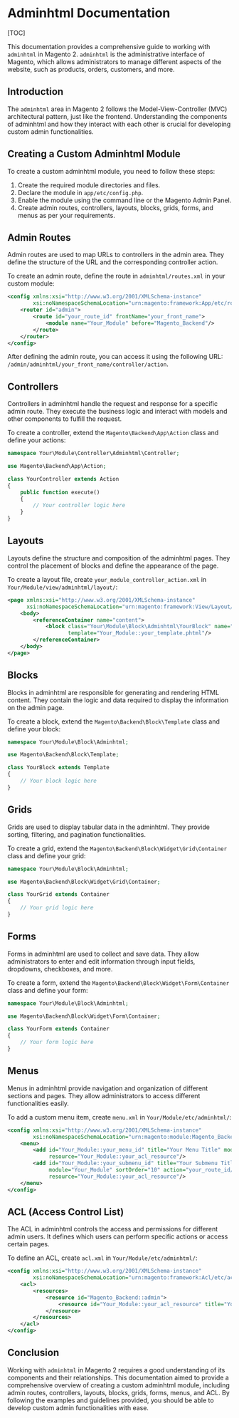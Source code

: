 # Adminhtml Documentation

[TOC]

This documentation provides a comprehensive guide to working with `adminhtml` in Magento 2. `adminhtml` is the
administrative interface of Magento, which allows administrators to manage different aspects of the website, such as
products, orders, customers, and more.

## Introduction <a name="introduction"></a>

The `adminhtml` area in Magento 2 follows the Model-View-Controller (MVC) architectural pattern, just like the frontend.
Understanding the components of adminhtml and how they interact with each other is crucial for developing custom admin
functionalities.

## Creating a Custom Adminhtml Module <a name="creating-a-custom-adminhtml-module"></a>

To create a custom adminhtml module, you need to follow these steps:

1. Create the required module directories and files.
2. Declare the module in `app/etc/config.php`.
3. Enable the module using the command line or the Magento Admin Panel.
4. Create admin routes, controllers, layouts, blocks, grids, forms, and menus as per your requirements.

## Admin Routes <a name="admin-routes"></a>

Admin routes are used to map URLs to controllers in the admin area. They define the structure of the URL and the
corresponding controller action.

To create an admin route, define the route in `adminhtml/routes.xml` in your custom module:

```xml
<config xmlns:xsi="http://www.w3.org/2001/XMLSchema-instance"
        xsi:noNamespaceSchemaLocation="urn:magento:framework:App/etc/routes.xsd">
    <router id="admin">
        <route id="your_route_id" frontName="your_front_name">
            <module name="Your_Module" before="Magento_Backend"/>
        </route>
    </router>
</config>
```

After defining the admin route, you can access it using the following
URL: `/admin/adminhtml/your_front_name/controller/action`.

## Controllers <a name="controllers"></a>

Controllers in adminhtml handle the request and response for a specific admin route. They execute the business logic and
interact with models and other components to fulfill the request.

To create a controller, extend the `Magento\Backend\App\Action` class and define your actions:

```php
namespace Your\Module\Controller\Adminhtml\Controller;

use Magento\Backend\App\Action;

class YourController extends Action
{
    public function execute()
    {
        // Your controller logic here
    }
}
```

## Layouts <a name="layouts"></a>

Layouts define the structure and composition of the adminhtml pages. They control the placement of blocks and define the
appearance of the page.

To create a layout file, create `your_module_controller_action.xml` in `Your/Module/view/adminhtml/layout/`:

```xml
<page xmlns:xsi="http://www.w3.org/2001/XMLSchema-instance"
      xsi:noNamespaceSchemaLocation="urn:magento:framework:View/Layout/etc/page_configuration.xsd">
    <body>
        <referenceContainer name="content">
            <block class="Your\Module\Block\Adminhtml\YourBlock" name="your_block_name"
                   template="Your_Module::your_template.phtml"/>
        </referenceContainer>
    </body>
</page>
```

## Blocks <a name="blocks"></a>

Blocks in adminhtml are responsible for generating and rendering HTML content. They contain the logic and data required
to display the information on the admin page.

To create a block, extend the `Magento\Backend\Block\Template` class and define your block:

```php
namespace Your\Module\Block\Adminhtml;

use Magento\Backend\Block\Template;

class YourBlock extends Template
{
    // Your block logic here
}
```

## Grids <a name="grids"></a>

Grids are used to display tabular data in the adminhtml. They provide sorting, filtering, and pagination
functionalities.

To create a grid, extend the `Magento\Backend\Block\Widget\Grid\Container` class and define your grid:

```php
namespace Your\Module\Block\Adminhtml;

use Magento\Backend\Block\Widget\Grid\Container;

class YourGrid extends Container
{
    // Your grid logic here
}
```

## Forms <a name="forms"></a>

Forms in adminhtml are used to collect and save data. They allow administrators to enter and edit information through
input fields, dropdowns, checkboxes, and more.

To create a form, extend the `Magento\Backend\Block\Widget\Form\Container` class and define your form:

```php
namespace Your\Module\Block\Adminhtml;

use Magento\Backend\Block\Widget\Form\Container;

class YourForm extends Container
{
    // Your form logic here
}
```

## Menus <a name="menus"></a>

Menus in adminhtml provide navigation and organization of different sections and pages. They allow administrators to
access different functionalities easily.

To add a custom menu item, create `menu.xml` in `Your/Module/etc/adminhtml/`:

```xml
<config xmlns:xsi="http://www.w3.org/2001/XMLSchema-instance"
        xsi:noNamespaceSchemaLocation="urn:magento:module:Magento_Backend:etc/menu.xsd">
    <menu>
        <add id="Your_Module::your_menu_id" title="Your Menu Title" module="Your_Module" sortOrder="10"
             resource="Your_Module::your_acl_resource"/>
        <add id="Your_Module::your_submenu_id" title="Your Submenu Title" parent="Your_Module::your_menu_id"
             module="Your_Module" sortOrder="10" action="your_route_id/controller/action"
             resource="Your_Module::your_acl_resource"/>
    </menu>
</config>
```

## ACL (Access Control List) <a name="acl"></a>

The ACL in adminhtml controls the access and permissions for different admin users. It defines which users can perform
specific actions or access certain pages.

To define an ACL, create `acl.xml` in `Your/Module/etc/adminhtml/`:

```xml
<config xmlns:xsi="http://www.w3.org/2001/XMLSchema-instance"
        xsi:noNamespaceSchemaLocation="urn:magento:framework:Acl/etc/acl.xsd">
    <acl>
        <resources>
            <resource id="Magento_Backend::admin">
                <resource id="Your_Module::your_acl_resource" title="Your ACL Title" sortOrder="10"/>
            </resource>
        </resources>
    </acl>
</config>
```

## Conclusion <a name="conclusion"></a>

Working with `adminhtml` in Magento 2 requires a good understanding of its components and their relationships. This
documentation aimed to provide a comprehensive overview of creating a custom adminhtml module, including admin routes,
controllers, layouts, blocks, grids, forms, menus, and ACL. By following the examples and guidelines provided, you
should be able to develop custom admin functionalities with ease.
